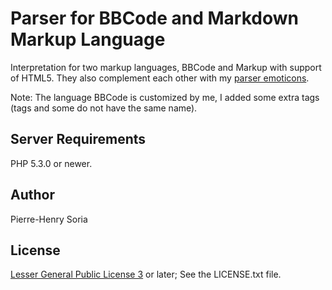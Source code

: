 # Parser for BBCode and Markdown Markup Language

Interpretation for two markup languages, BBCode and Markup with support of HTML5.
They also complement each other with my [parser emoticons](http://github.com/pH-7/PHP-Emoticon-Parser).

Note: The language BBCode is customized by me, I added some extra tags (tags and some do not have the same name).

## Server Requirements

PHP 5.3.0 or newer.

## Author 

Pierre-Henry Soria

## License

[Lesser General Public License 3](http://www.gnu.org/licenses/lgpl.html) or later; See the LICENSE.txt file.
